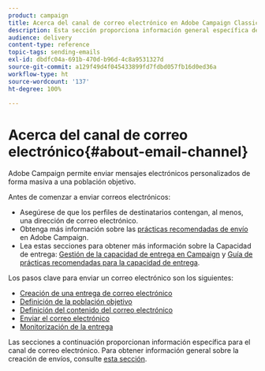 ```yaml
---
product: campaign
title: Acerca del canal de correo electrónico en Adobe Campaign Classic
description: Esta sección proporciona información general específica del canal de correo electrónico en Adobe Campaign Classic.
audience: delivery
content-type: reference
topic-tags: sending-emails
exl-id: dbdfc04a-691b-470d-b96d-4c8a9531327d
source-git-commit: a129f49d4f045433899fd7fdbd057fb16d0ed36a
workflow-type: ht
source-wordcount: '137'
ht-degree: 100%

---
```


# Acerca del canal de correo electrónico{#about-email-channel}

Adobe Campaign permite enviar mensajes electrónicos personalizados de forma masiva a una población objetivo.

Antes de comenzar a enviar correos electrónicos:

* Asegúrese de que los perfiles de destinatarios contengan, al menos, una dirección de correo electrónico.
* Obtenga más información sobre las [prácticas recomendadas de envío](delivery-best-practices.md) en Adobe Campaign.
* Lea estas secciones para obtener más información sobre la Capacidad de entrega: [Gestión de la capacidad de entrega en Campaign](about-deliverability.md) y [Guía de prácticas recomendadas para la capacidad de entrega](https://experienceleague.adobe.com/docs/deliverability-learn/deliverability-best-practice-guide/introduction.html?lang=es).

Los pasos clave para enviar un correo electrónico son los siguientes:

* [Creación de una entrega de correo electrónico](creating-an-email-delivery.md)
* [Definición de la población objetivo](steps-defining-the-target-population.md)
* [Definición del contenido del correo electrónico](defining-the-email-content.md)
* [Enviar el correo electrónico](sending-messages.md)
* [Monitorización de la entrega](about-delivery-monitoring.md)

Las secciones a continuación proporcionan información específica para el canal de correo electrónico. Para obtener información general sobre la creación de envíos, consulte [esta sección](steps-about-delivery-creation-steps.md).
